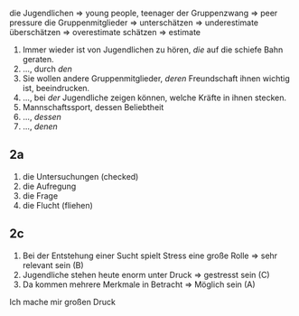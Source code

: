die Jugendlichen => young people, teenager
der Gruppenzwang => peer pressure
die Gruppenmitglieder => 
unterschätzen => underestimate
überschätzen => overestimate
schätzen => estimate

1. Immer wieder ist von Jugendlichen zu hören, *die* auf die schiefe Bahn geraten.
2. ..., durch *den* 
3. Sie wollen andere Gruppenmitglieder, *deren* Freundschaft ihnen wichtig ist, beeindrucken.
4. ..., bei *der* Jugendliche zeigen können, welche Kräfte in ihnen stecken.
5. Mannschaftssport, dessen Beliebtheit 
6. ..., *dessen*
7. ..., *denen*

## 2a 

1. die Untersuchungen (checked)
2. die Aufregung 
3. die Frage
4. die Flucht (fliehen)

## 2c

1. Bei der Entstehung einer Sucht spielt Stress eine große Rolle => sehr relevant sein (B)
2. Jugendliche stehen heute enorm unter Druck => gestresst sein (C)
3. Da kommen mehrere Merkmale in Betracht => Möglich sein (A)

Ich mache mir großen Druck
